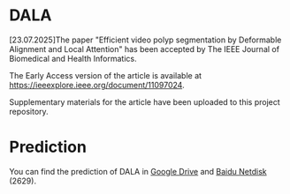 # DALA
<time datetime="2025-07-23">[23.07.2025]</time>The paper "Efficient video polyp segmentation by Deformable Alignment and Local Attention" has been accepted by The IEEE Journal of Biomedical and Health Informatics. 

The Early Access version of the article is available at https://ieeexplore.ieee.org/document/11097024. 

Supplementary materials for the article have been uploaded to this project repository.
# Prediction
You can find the prediction of DALA in [Google Drive](https://drive.google.com/file/d/1Px0-5oFQEH5rYIC32SM8wUFUBz_qLeOY/view?usp=drive_link) and [Baidu Netdisk](https://pan.baidu.com/s/11tmC32KuMO3OElcbS_pfLA) (2629).
